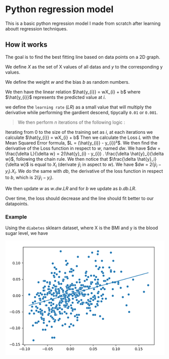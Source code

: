 # Python regression model

This is a basic python regression model I made from scratch after learning aboutt regression techniques.

## How it works
The goal is to find the best fitting line based on data points on a 2D graph.

We define $X$ as the set of X values of all datas and $y$ to the corresponding y values.

We define the weight $w$ and the bias $b$ as random numbers.

We then have the linear relation $\hat{y_{i}} = wX_{i} + b$ where $\hat{y_{i}}$ represents the predicted value at $i$.

we define the `learning rate` ($LR$) as a small value that will multiply the derivative while performing the gardient descend, tipycally `0.01` or `0.001`.

> We then perform $n$ iterations of the following logic : 

Iterating from 0 to the size of the training set as $i$, at each iterations we calculate
$\hat{y_{i}} = wX_{i} + b$
Then we calculate the Loss $L$ with the Mean Squared Error formula, $L = (\hat{y_{i}} - y_{i})²$. We then find the derivative of the Loss function in respect to $w$, named $dw$. We have $dw = \frac{\delta L}{\delta w} = 2(\hat{y}_{i} - y_{i}) . \frac{\delta \hat{y}_i}{\delta w}$, following the chain rule. We then notice that $\frac{\delta \hat{y}_i}{\delta w}$ is equal to $X_i$ (derivate $\hat{y}_i$ in aspect to $w$). We have $dw = $2(\hat{y}_{i} - y_{i}) . X_i$. We do the same with $db$, the derivative of the loss function in respect to $b$, which is $2(\hat{y}_{i} - y_{i})$.

We then update $w$ as $w . dw . LR$ and for $b$ we update as $b . db . LR$.

Over time, the loss should decrease and the line should fit better to our datapoints.

### Example
Using the `diabetes` sklearn dataset, where X is the BMI and y is the blood sugar level, we have

![](examples/image.png)